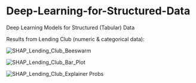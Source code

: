# Deep-Learning-for-Structured-Data
Deep Learning Models for Structured (Tabular) Data

Results from Lending Club (numeric & categorical data):

![SHAP_Lending_Club_Beeswarm](https://user-images.githubusercontent.com/33669038/131041349-17082403-ddc5-4227-a071-abde28650de1.png)

![SHAP_Lending_Club_Bar_Plot](https://user-images.githubusercontent.com/33669038/131041340-0e07eb01-756c-431a-a8e3-2cca9455a441.png)

![SHAP_Lending_Club_Explainer Probs](https://user-images.githubusercontent.com/33669038/131041304-7f9bb893-07cf-4775-9cb9-fef751e80bb1.JPG)
